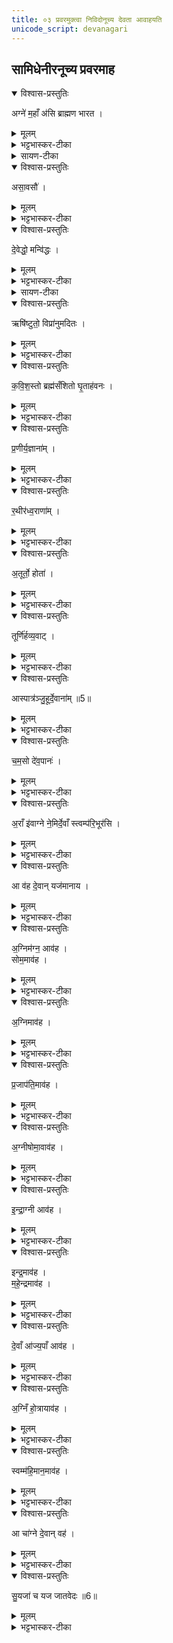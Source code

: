```yaml
---
title: ०३ प्रवरमुक्त्वा निविदोनूच्य देवता आवाहयति
unicode_script: devanagari
---
```


## सामिधेनीरनूच्य प्रवरमाह
<details open><summary>विश्वास-प्रस्तुतिः</summary>

अग्ने॑ म॒हाँ अ॑सि ब्राह्मण भारत ।  
</details>

<details><summary>मूलम्</summary>

अग्ने॑ म॒हाँ अ॑सि ब्राह्मण भारत ।  
</details>

<details><summary>भट्टभास्कर-टीका</summary>

1सामिधेनीरनूच्य प्रवरमाह - अग्ने महान् असीति ॥ हे अग्ने! स्वभावत एव त्वं महानसि । रुत्वानुनासिकावुक्तौ । अयं च अपरो महत्त्वहेतुः अस्तीत्याह - हे ब्राह्मण! ब्राह्मणानां संबन्धिन्! तैराराधितत्वात्, जात्या वा ब्राह्मणोसि । किञ्च - हे भारत! देवभरणपराः यजमानाः भरताः तेषा संबन्धिन्! स्वयं च देवेभ्यो हव्यस्य भर्तः! ।  
</details>

<details><summary>सायण-टीका</summary>

अथ नवमे प्रवर-मन्त्रस्य निगदस्य स्रुग्-आदापन-निगदस्य च व्याख्यानं प्रवर्तते। ते च निगदादयो मन्त्र-काण्डे समाम्नाताः।  

कल्पः —  “अथ निवित्-पदान्य् अन्वाह देवेद्धो मन्विद्ध इति सप्तमे स्वनिति अथ चतसृषु” इति।  
पाठस् तु—  


> अग्ने महा ँ असि ब्राह्मण भारत।  
> असाव् असौ।  
> देवेद्धो मन्विद्धः।  
> ऋषि-ष्टुतो विप्रानुमदितः।  
> कवि-शस्तो ब्रह्म-संशितो घृताहवनः।  
> प्रणीर् यज्ञानाम्।  
> रथीर् अध्वराणाम्।  
> अतूर्तो होता।  
> तूर्णिर् हव्यवाट्।  
> आस्पात्रं जुहूर् देवानाम्।  
> चमसो देव-पानः।  
> अरा ँ इवाग्ने नेमिर् देवान् त्वं परिभूर् असि।  
> आ वह देवान् यजमानाय। (ब्रा. का. ३ प्र. ५ अ. ३) 

इति।   
अत्राग्ने "महान्" इत्य् आरभ्य "असाव् असौ" इत्य् अन्तः प्रवर-मन्त्रः। अवशिष्टा निविन्-मन्त्राः। तेषाम् अर्थं ब्राह्मण-व्याख्यान-मुखेनैव स्पष्टीकरिष्यामः।
</details>

<details open><summary>विश्वास-प्रस्तुतिः</summary>

असा॒वसौ॑ ।  
</details>

<details><summary>मूलम्</summary>

असा॒वसौ॑ ।  
</details>

<details><summary>भट्टभास्कर-टीका</summary>

अथ यजमानविशेषसम्बन्धेनाग्नेः महानुभावत्वमाह - असावसौ पूर्वस्याविद्यमानत्वात् द्वयोरप्यामन्त्रिताद्युदात्तत्वम् । प्रवराम्नाताः यजमानगोत्रर्षयः सामान्येन निर्दिश्यन्ते । नेदं द्विर्वचनम्, तेन द्वितीयस्यानुदात्तत्वाभावः । यथाप्रवरं मन्त्रविशेषा निर्देष्टव्याः । यथा - भार्गव च्यावनाप्नवानौर्व जामदग्न्य इति । भृगूणाममुतोऽर्वाञ्चः प्रतीयन्ते । तत्र भार्गवादिशब्दैः भृग्वादिसंबन्धितया तैराराधितोऽग्निरुच्यते ॥
</details>

<details open><summary>विश्वास-प्रस्तुतिः</summary>

दे॒वेद्धो॒ मन्वि॑द्धः ।  
</details>

<details><summary>मूलम्</summary>

दे॒वेद्धो॒ मन्वि॑द्धः ।  
</details>

<details><summary>भट्टभास्कर-टीका</summary>

2प्रवरमुक्त्वा निविदोऽन्वाह - देवेद्धः देवैः ऋत्विग्भिः अमरैर्वा इन्धितः । सर्वत्र 'तृतीया कर्मणि इति पूर्वपदप्रकृतिस्वरत्वम् । मन्विद्धः मनुनाऽपि देवार्थं प्रागेवेद्धः ।  
</details>

<details><summary>सायण-टीका</summary>

<div class="js_include" includetitle="false" newlevelforh1="2" unfilled url="/vedAH_yajuH/taittirIyam/sArasvata-vibhAgaH/saMhitA.sarva-prastutiH/2/5/09.md"> द्रष्टव्यम्।
</div>
</details>

<details open><summary>विश्वास-प्रस्तुतिः</summary>

ऋषि॑ष्टुतो॒ विप्रा॑नुमदितः ।  
</details>

<details><summary>मूलम्</summary>

ऋषि॑ष्टुतो॒ विप्रा॑नुमदितः ।  
</details>

<details><summary>भट्टभास्कर-टीका</summary>

ऋषिष्टुतः ऋषिभिः दर्शनवद्भिरपि भृग्वादिभिः स्तुतः । विप्रानुमदितः विप्रैः मेधावद्भिः श्रुतवद्भिः अनुमदितः अनुमोदितः ।  
</details>

<details open><summary>विश्वास-प्रस्तुतिः</summary>

क॒वि॒श॒स्तो ब्रह्म॑सँशितो घृ॒ताह॑वनः ।  
</details>

<details><summary>मूलम्</summary>

क॒वि॒श॒स्तो ब्रह्म॑सँशितो घृ॒ताह॑वनः ।  
</details>

<details><summary>भट्टभास्कर-टीका</summary>

कविशस्तः कविषु क्रान्तदर्शनेषु शस्तः । ब्रह्मसंशितः ब्रह्मणा ऋगादिना मन्त्रेण निशितीकृतः घृताहवनः घृतनिर्वर्तिताहुतिः, प्रियतमत्वात्तस्याः ।  
</details>

<details open><summary>विश्वास-प्रस्तुतिः</summary>

प्र॒णीर्य॒ज्ञाना॑म् ।  
</details>

<details><summary>मूलम्</summary>

प्र॒णीर्य॒ज्ञाना॑म् ।  
</details>

<details><summary>भट्टभास्कर-टीका</summary>

प्रणीः प्रकृष्टो नेता यज्ञानाम् ।  
</details>

<details open><summary>विश्वास-प्रस्तुतिः</summary>

र॒थीर॑ध्व॒राणा॑म् ।  
</details>

<details><summary>मूलम्</summary>

र॒थीर॑ध्व॒राणा॑म् ।  
</details>

<details><summary>भट्टभास्कर-टीका</summary>

रथीः रंहयिता अध्वराणां देवेषु । 'इयाडियाजीकाराणामुपसंख्यानम्' इतीकारः । ताद्धर्म्यात्ताच्छब्द्यम् ।  
</details>

<details open><summary>विश्वास-प्रस्तुतिः</summary>

अ॒तूर्तो॒ होता॑ ।  
</details>

<details><summary>मूलम्</summary>

अ॒तूर्तो॒ होता॑ ।  
</details>

<details><summary>भट्टभास्कर-टीका</summary>

अतूर्तः केनचिदपि हिंसितुमशक्यः होता देवानामाह्वाता । तुर्वी हिंसायाम् ।  
</details>

<details open><summary>विश्वास-प्रस्तुतिः</summary>

तूर्णि॑र्हव्य॒वाट् ।  
</details>

<details><summary>मूलम्</summary>

तूर्णि॑र्हव्य॒वाट् ।  
</details>

<details><summary>भट्टभास्कर-टीका</summary>

त्रूणिः सर्वदुरितोत्तीर्णः दुरितेभ्यस्तारयिता वा । हव्यवाट् हव्यानां वोढा देवेषु । 'वहश्च' इति ण्विः ।  
</details>

<details open><summary>विश्वास-प्रस्तुतिः</summary>

आस्पात्र॑ञ्जु॒हूर्दे॒वाना॑म् ॥5॥  
</details>

<details><summary>मूलम्</summary>

आस्पात्र॑ञ्जु॒हूर्दे॒वाना॑म् ॥5॥  
</details>

<details><summary>भट्टभास्कर-टीका</summary>

आस्पात्रं अयोमयं पात्रं अयसा निर्मिता जुहूरिव देवानां प्रियत्वात् । देवेषु च प्रोक्षणसाधनत्वात्, यथा जुह्वाग्नौ प्रक्षिप्यते एवमग्निना देवेषु हविः प्रक्षिप्यते । अयसो लोपश्छान्दसः । अयस्मयादित्वाद्भत्वम्, वनस्पत्यादित्वात् आद्युदात्तत्वम् ।  
</details>

<details open><summary>विश्वास-प्रस्तुतिः</summary>

च॒म॒सो दे॑व॒पानः॑ ।  
</details>

<details><summary>मूलम्</summary>

च॒म॒सो दे॑व॒पानः॑ ।  
</details>

<details><summary>भट्टभास्कर-टीका</summary>

चमसः पानपात्रं, चमु अदने । देवपानः देवाः पिबन्ति येन देवपानार्हः ।  
</details>

<details open><summary>विश्वास-प्रस्तुतिः</summary>

अ॒राँ इ॑वाग्ने ने॒मिर्दे॒वाँ स्त्वम्प॑रि॒भूर॑सि ।  
</details>

<details><summary>मूलम्</summary>

अ॒राँ इ॑वाग्ने ने॒मिर्दे॒वाँ स्त्वम्प॑रि॒भूर॑सि ।  
</details>

<details><summary>भट्टभास्कर-टीका</summary>

अरानित्यादि । हे अग्ने! अरान् नेमिरिव देवान् परिभूः परितो भावयिता त्वमसि । 'अभित परितः' इति द्वितीया । गतार्थत्वात्तसेरप्रयोगः ।  
</details>

<details open><summary>विश्वास-प्रस्तुतिः</summary>

आ व॑ह दे॒वान् यज॑मानाय ।  
</details>

<details><summary>मूलम्</summary>

आ व॑ह दे॒वान् यज॑मानाय ।  
</details>

<details><summary>भट्टभास्कर-टीका</summary>

स त्वमावह सन्निधापय देवान् यजमानाय यजमानार्थं यागनिर्वृत्त्यर्थम् । यथोक्तगुणकस्त्वमेव तत्र प्रभुरिति ॥
</details>

<details open><summary>विश्वास-प्रस्तुतिः</summary>

अ॒ग्निम॑ग्न॒ आव॑ह ।  
सोम॒माव॑ह ।  
</details>

<details><summary>मूलम्</summary>

अ॒ग्निम॑ग्न॒ आव॑ह ।  
सोम॒माव॑ह ।  
</details>

<details><summary>भट्टभास्कर-टीका</summary>

3निविदोऽनूच्य देवता आवाहयति या यक्ष्यमाणा भवन्ति - अग्निमित्यादि ॥ आवाह्यत्वेनावोढृत्वेन चोभाभ्यां धर्माभ्यां एकोऽग्रिः स्मर्यते । तत्र यष्टव्यात्मा आवाह्यः । भोक्तृत्वेन स्थितः आवोढा । तत्राग्निस्सोमश्चाज्यभागयोः ।  
</details>

<details open><summary>विश्वास-प्रस्तुतिः</summary>

अ॒ग्निमाव॑ह ।  
</details>

<details><summary>मूलम्</summary>

अ॒ग्निमाव॑ह ।  
</details>

<details><summary>भट्टभास्कर-टीका</summary>

अथाग्निराग्नेयस्याष्टाकपालस्य ।  
</details>

<details open><summary>विश्वास-प्रस्तुतिः</summary>

प्र॒जाप॑ति॒माव॑ह ।   
</details>

<details><summary>मूलम्</summary>

प्र॒जाप॑ति॒माव॑ह ।   
</details>

<details><summary>भट्टभास्कर-टीका</summary>

प्रजापतिरुपांशुयाजस्य ।  
</details>

<details open><summary>विश्वास-प्रस्तुतिः</summary>

अ॒ग्नीषोमा॒वाव॑ह ।   
</details>

<details><summary>मूलम्</summary>

अ॒ग्नीषोमा॒वाव॑ह ।   
</details>

<details><summary>भट्टभास्कर-टीका</summary>

अग्नीषोमावग्नीषोमीयस्य एकादशकपालस्य ।  
</details>

<details open><summary>विश्वास-प्रस्तुतिः</summary>

इ॒न्द्रा॒ग्नी आव॑ह ।    
</details>

<details><summary>मूलम्</summary>

इ॒न्द्रा॒ग्नी आव॑ह ।    
</details>

<details><summary>भट्टभास्कर-टीका</summary>

इन्द्राग्नी ऐन्द्राग्नस्य एकादशकपालस्य अमावास्यायां सन्नयतः ।  
</details>

<details open><summary>विश्वास-प्रस्तुतिः</summary>

इन्द्र॒माव॑ह ।    
म॒हे॒न्द्रमाव॑ह ।    
</details>

<details><summary>मूलम्</summary>

इन्द्र॒माव॑ह ।    
म॒हे॒न्द्रमाव॑ह ।    
</details>

<details><summary>भट्टभास्कर-टीका</summary>

इन्द्रमहेन्द्रौ सान्नाय्यस्य ।  
</details>

<details open><summary>विश्वास-प्रस्तुतिः</summary>

दे॒वाँ आ॑ज्य॒पाँ आव॑ह ।  
</details>

<details><summary>मूलम्</summary>

दे॒वाँ आ॑ज्य॒पाँ आव॑ह ।  
</details>

<details><summary>भट्टभास्कर-टीका</summary>

देवाः आज्यपाः प्रयाजादीनाम् ।  
</details>

<details open><summary>विश्वास-प्रस्तुतिः</summary>

अ॒ग्निँ हो॒त्रायाव॑ह ।  
</details>

<details><summary>मूलम्</summary>

अ॒ग्निँ हो॒त्रायाव॑ह ।  
</details>

<details><summary>भट्टभास्कर-टीका</summary>

अथाग्निः स्विष्टकृतं होत्राय यज्ञाय यज्ञत्वाय आवह । होतव्याय वा हविषे, तस्य स्विष्टत्वाय ।  
</details>

<details open><summary>विश्वास-प्रस्तुतिः</summary>

स्वम्म॑हि॒मान॒माव॑ह ।  
</details>

<details><summary>मूलम्</summary>

स्वम्म॑हि॒मान॒माव॑ह ।  
</details>

<details><summary>भट्टभास्कर-टीका</summary>

तदर्थं स्वं आत्मीय महिमानं महत्त्वं आवह ।  
</details>

<details open><summary>विश्वास-प्रस्तुतिः</summary>

आ चा॑ग्ने दे॒वान् वह॑ ।  
</details>

<details><summary>मूलम्</summary>

आ चा॑ग्ने दे॒वान् वह॑ ।  
</details>

<details><summary>भट्टभास्कर-टीका</summary>

हे अग्ने! इत्थं देवान्यष्टव्यानावह ।  
</details>

<details open><summary>विश्वास-प्रस्तुतिः</summary>

सु॒यजा॑ च यज जातवेदः ॥6॥  
</details>

<details><summary>मूलम्</summary>

सु॒यजा॑ च यज जातवेदः ॥6॥  
</details>

<details><summary>भट्टभास्कर-टीका</summary>

तत आहूतान् सुयजा शोभनयजनेन यागेन यज च हे जातवेदः! जातप्रमाज्ञान! जानासि हि तथा कर्तुम् । 'चवायोगे प्रथमा' इति प्रथमा तिङ्विभक्तिर्निहन्यते ॥


इति तैत्तिरीये ब्राह्मणे तृतीये पञ्चमे इष्टिहौत्रे तृतीयोऽनुवाकः ॥  

</details>

